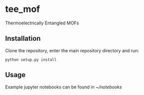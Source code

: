 # tee_mof
Thermoelectrically Entangled MOFs
## Installation

Clone the repository, enter the main repository directory and run:

`python setup.py install`

## Usage

Example jupyter notebooks can be found in *~/notebooks*
